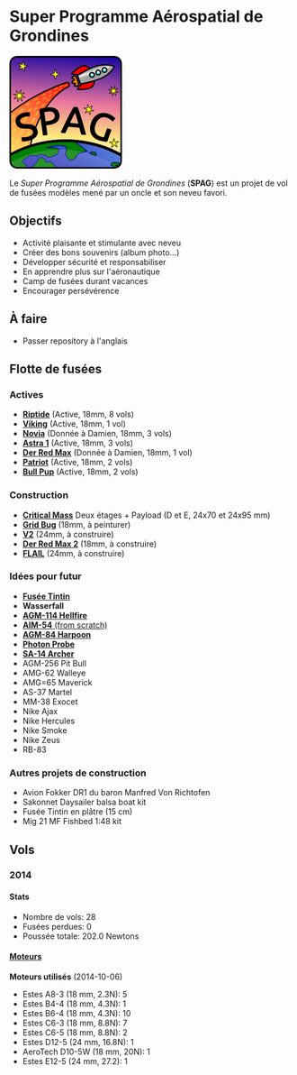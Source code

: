 # Super Programme Aérospatial de Grondines

![Super logo du SPAG!](logo/logo_spag_v03_small.png)

Le *Super Programme Aérospatial de Grondines* (**SPAG**) est un projet de vol
de fusées modèles mené par un oncle et son neveu favori.

## Objectifs

- Activité plaisante et stimulante avec neveu
- Créer des bons souvenirs (album photo...)
- Développer sécurité et responsabiliser
- En apprendre plus sur l'aéronautique
- Camp de fusées durant vacances
- Encourager persévérence

## À faire

- Passer repository à l'anglais

## Flotte de fusées

### Actives

- [**Riptide**](rockets/riptide/riptide.md) (Active, 18mm, 8 vols)
- [**Viking**](rockets/viking/viking.md) (Active, 18mm, 1 vol)
- [**Novia**](rockets/novia/novia.md) (Donnée à Damien, 18mm, 3 vols)
- [**Astra 1**](rockets/astra_1/astra_1.md) (Active, 18mm, 3 vols)
- [**Der Red Max**](rockets/der_red_max/der_red_max.md) (Donnée à Damien, 18mm, 1 vol)
- [**Patriot**](rockets/patriot/patriot.md) (Active, 18mm, 2 vols)
- [**Bull Pup**](rockets/bull_pup/bull_pup.md) (Active, 18mm, 2 vols)

### Construction

- [**Critical Mass**](rockets/critical_mass/critical_mass.md) Deux étages + Payload (D et E, 24x70 et 24x95 mm)
- [**Grid Bug**](rockets/grid_bug/grid_bug.md) (18mm, à peinturer)
- [**V2**](rockets/v2/v2.md) (24mm, à construire)
- [**Der Red Max 2**](http://www.estesrockets.com/der-red-maxtm) (18mm, à construire)
- [**FLAIL**](http://www.the-launch-pad.com/#!blank/c1j13) (24mm, à construire)

### Idées pour futur

- [**Fusée Tintin**](http://en.wikipedia.org/wiki/Explorers_on_the_Moon)
- **Wasserfall**
- [**AGM-114 Hellfire**](http://www.the-launch-pad.com/#!hellfire/c14ur)
- [**AIM-54** (from scratch)](http://www.the-launch-pad.com/#!blank/c7bg)
- [**AGM-84 Harpoon**](http://www.allrocketengines.ca/Rockets/Harpoon-AGM)
- [**Photon Probe**](http://www.allrocketengines.ca/Rockets/Photon-Probe)
- [**SA-14 Archer**](http://www.jcrocket.com/sa14archer.shtml)
- AGM-256 Pit Bull
- AMG-62 Walleye
- AMG=65 Maverick
- AS-37 Martel
- MM-38 Exocet
- Nike Ajax
- Nike Hercules
- Nike Smoke
- Nike Zeus
- RB-83

### Autres projets de construction
- Avion Fokker DR1 du baron Manfred Von Richtofen
- Sakonnet Daysailer balsa boat kit
- Fusée Tintin en plâtre (15 cm)
- Mig 21 MF Fishbed 1:48 kit

## Vols

### 2014

#### Stats

- Nombre de vols: 28
- Fusées perdues: 0
- Poussée totale: 202.0 Newtons

#### [Moteurs](https://github.com/enormandeau/SPAG/blob/master/fichiers_utiles/motors.md)

**Moteurs utilisés** (2014-10-06)
- Estes A8-3 (18 mm, 2.3N):	5
- Estes B4-4 (18 mm, 4.3N):	1
- Estes B6-4 (18 mm, 4.3N):	10
- Estes C6-3 (18 mm, 8.8N):	7
- Estes C6-5 (18 mm, 8.8N):	2
- Estes D12-5 (24 mm, 16.8N):	1
- AeroTech D10-5W (18 mm, 20N):	1
- Estes E12-5 (24 mm, 27.2):	1

